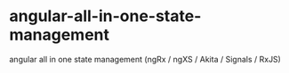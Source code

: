 # angular-all-in-one-state-management
angular all in one state management (ngRx / ngXS / Akita / Signals / RxJS)

